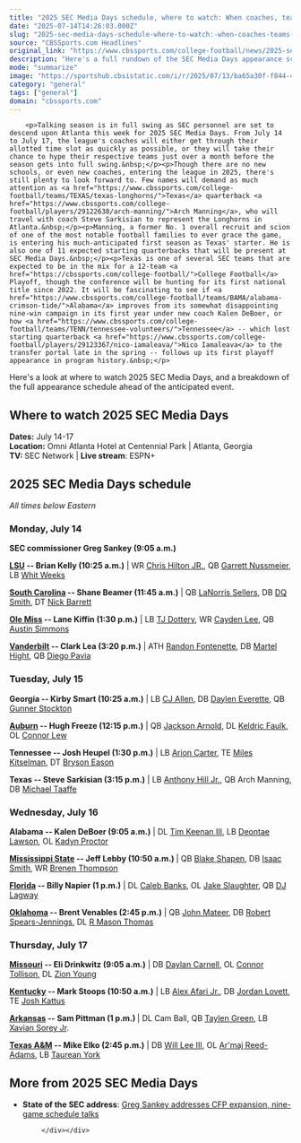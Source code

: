 ```yaml
---
title: "2025 SEC Media Days schedule, where to watch: When coaches, teams will speak during four-day event in Atlanta"
date: "2025-07-14T14:26:03.000Z"
slug: "2025-sec-media-days-schedule-where-to-watch:-when-coaches-teams-will-speak-during-four-day-event-in-atlanta"
source: "CBSSports.com Headlines"
original_link: "https://www.cbssports.com/college-football/news/2025-sec-media-days-schedule-where-to-watch-when-coaches-teams-will-speak-during-four-day-event-in-atlanta/"
description: "Here's a full rundown of the SEC Media Days appearance schedule"
mode: "summarize"
image: "https://sportshub.cbsistatic.com/i/r/2025/07/13/ba65a30f-f844-4232-8e15-c7a041db84c0/thumbnail/1200x675/f5a53a3566579fe1d1c66c6a000c9488/brian-kelly-lsu.png"
category: "general"
tags: ["general"]
domain: "cbssports.com"
---
```

<div id="readability-page-1" class="page"><div>
        
        
                            
                
        <p>Talking season is in full swing as SEC personnel are set to descend upon Atlanta this week for 2025 SEC Media Days. From July 14 to July 17, the league's coaches will either get through their allotted time slot as quickly as possible, or they will take their chance to hype their respective teams just over a month before the season gets into full swing.&nbsp;</p><p>Though there are no new schools, or even new coaches, entering the league in 2025, there's still plenty to look forward to. Few names will demand as much attention as <a href="https://www.cbssports.com/college-football/teams/TEXAS/texas-longhorns/">Texas</a> quarterback <a href="https://www.cbssports.com/college-football/players/29122638/arch-manning/">Arch Manning</a>, who will travel with coach Steve Sarkisian to represent the Longhorns in Atlanta.&nbsp;</p><p>Manning, a former No. 1 overall recruit and scion of one of the most notable football families to ever grace the game, is entering his much-anticipated first season as Texas' starter. He is also one of 11 expected starting quarterbacks that will be present at SEC Media Days.&nbsp;</p><p>Texas is one of several SEC teams that are expected to be in the mix for a 12-team <a href="https://cbssports.com/college-football/">College Football</a> Playoff, though the conference will be hunting for its first national title since 2022. It will be fascinating to see if <a href="https://www.cbssports.com/college-football/teams/BAMA/alabama-crimson-tide/">Alabama</a> improves from its somewhat disappointing nine-win campaign in its first year under new coach Kalen DeBoer, or how <a href="https://www.cbssports.com/college-football/teams/TENN/tennessee-volunteers/">Tennessee</a> -- which lost starting quarterback <a href="https://www.cbssports.com/college-football/players/29123367/nico-iamaleava/">Nico Iamaleava</a> to the transfer portal late in the spring -- follows up its first playoff appearance in program history.&nbsp;</p>
        

<p>Here's a look at where to watch 2025 SEC Media Days, and a breakdown of the full appearance schedule ahead of the anticipated event.&nbsp;</p><h2>Where to watch 2025 SEC Media Days&nbsp;</h2><p><strong>Dates:</strong>&nbsp;July 14-17&nbsp;<br><strong>Location:</strong>&nbsp;Omni Atlanta Hotel at Centennial Park&nbsp;| Atlanta, Georgia<br><strong>TV: </strong>SEC Network | <strong>Live stream</strong>: ESPN+</p><h2>2025 SEC Media Days schedule&nbsp;</h2><p><em>All times below Eastern</em></p><h3>Monday, July 14&nbsp;</h3><p><strong>SEC commissioner Greg Sankey (9:05 a.m.)</strong></p><p><strong><a href="https://www.cbssports.com/college-football/teams/LSU/lsu-tigers/">LSU</a> -- Brian Kelly (10:25 a.m.)</strong>&nbsp;| WR <a href="https://www.cbssports.com/college-football/players/26700928/chris-hilton-jr/">Chris Hilton JR.</a>, QB <a href="https://www.cbssports.com/college-football/players/26701706/garrett-nussmeier/">Garrett Nussmeier</a>, LB <a href="https://www.cbssports.com/college-football/players/29121720/whit-weeks/">Whit Weeks</a>&nbsp;</p>
        

<p><strong><a href="https://www.cbssports.com/college-football/teams/SC/south-carolina-gamecocks/">South Carolina</a> -- Shane Beamer (11:45 a.m.)</strong> | QB <a href="https://www.cbssports.com/college-football/players/29122116/lanorris-sellers/">LaNorris Sellers</a>, DB <a href="https://www.cbssports.com/college-football/players/28910059/dq-smith/">DQ Smith</a>, DT <a href="https://www.cbssports.com/college-football/players/26693563/nick-barrett/">Nick Barrett</a>&nbsp;</p><p><strong><a href="https://www.cbssports.com/college-football/teams/MISS/ole-miss-rebels/">Ole Miss</a> -- Lane Kiffin (1:30 p.m.)</strong> | LB <a href="https://www.cbssports.com/college-football/players/28876929/tj-dottery/">TJ Dottery</a>, WR <a href="https://www.cbssports.com/college-football/players/29121999/cayden-lee/">Cayden Lee</a>, QB <a href="https://www.cbssports.com/college-football/players/29159005/austin-simmons/">Austin Simmons</a>&nbsp;</p><p><strong><a href="https://www.cbssports.com/college-football/teams/VANDY/vanderbilt-commodores/">Vanderbilt</a> -- Clark Lea (3:20 p.m.)</strong>&nbsp;| ATH <a href="https://www.cbssports.com/college-football/players/29122713/randon-fontenette/">Randon Fontenette</a>, DB <a href="https://www.cbssports.com/college-football/players/29142684/martel-hight/">Martel Hight</a>, QB <a href="https://www.cbssports.com/college-football/players/28873851/diego-pavia/">Diego Pavia</a>&nbsp;</p>
        

<h3>Tuesday, July 15&nbsp;</h3><p><strong>Georgia -- Kirby Smart (10:25 a.m.)</strong>&nbsp;| LB <a href="https://www.cbssports.com/college-football/players/29124528/cj-allen/">CJ Allen</a>, DB <a href="https://www.cbssports.com/college-football/players/28877001/daylen-everette/">Daylen Everette</a>, QB <a href="https://www.cbssports.com/college-football/players/28876053/gunner-stockton/">Gunner Stockton</a>&nbsp;</p><p><strong><a href="https://www.cbssports.com/college-football/teams/AUBURN/auburn-tigers/">Auburn</a> -- Hugh Freeze (12:15 p.m.)</strong>&nbsp;| QB <a href="https://www.cbssports.com/college-football/players/29125321/jackson-arnold/">Jackson Arnold</a>, DL <a href="https://www.cbssports.com/college-football/players/29125790/keldric-faulk/">Keldric Faulk</a>, OL <a href="https://www.cbssports.com/college-football/players/29120637/connor-lew/">Connor Lew</a>&nbsp;</p><p><strong>Tennessee -- Josh Heupel (1:30 p.m.)</strong> | LB <a href="https://www.cbssports.com/college-football/players/29124120/arion-carter/">Arion Carter</a>, TE <a href="https://www.cbssports.com/college-football/players/28912020/miles-kitselman/">Miles Kitselman</a>, DT <a href="https://www.cbssports.com/college-football/players/3171874/bryson-eason/">Bryson Eason</a>&nbsp;</p>
        

<p><strong>Texas -- Steve Sarkisian (3:15 p.m.)</strong> | LB <a href="https://www.cbssports.com/college-football/players/29124363/anthony-hill-jr/">Anthony Hill Jr.</a>, QB Arch Manning, DB <a href="https://www.cbssports.com/college-football/players/26730988/michael-taaffe/">Michael Taaffe</a>&nbsp;</p><h3>Wednesday, July 16&nbsp;</h3><p><strong>Alabama -- Kalen DeBoer (9:05 a.m.)</strong> | DL <a href="https://www.cbssports.com/college-football/players/26727268/tim-keenan-iii/">Tim Keenan III</a>, LB <a href="https://www.cbssports.com/college-football/players/26699373/deontae-lawson/">Deontae Lawson</a>, OL <a href="https://www.cbssports.com/college-football/players/28897667/kadyn-proctor/">Kadyn Proctor</a>&nbsp;</p><p><strong><a href="https://www.cbssports.com/college-football/teams/MISSST/mississippi-state-bulldogs/">Mississippi State</a> -- Jeff Lebby (10:50 a.m.) </strong>| QB <a href="https://www.cbssports.com/college-football/players/3168291/blake-shapen/">Blake Shapen</a>, DB <a href="https://www.cbssports.com/college-football/players/29124498/isaac-smith/">Isaac Smith</a>, WR <a href="https://www.cbssports.com/college-football/players/28909756/brenen-thompson/">Brenen Thompson</a>&nbsp;</p>
        

<p><strong><a href="https://www.cbssports.com/college-football/teams/FLA/florida-gators/">Florida</a> -- Billy Napier (1 p.m.)</strong> | DL <a href="https://www.cbssports.com/college-football/players/26695685/caleb-banks/">Caleb Banks</a>, OL <a href="https://www.cbssports.com/college-football/players/26717726/jake-slaughter/">Jake Slaughter</a>, QB <a href="https://www.cbssports.com/college-football/players/28904801/dj-lagway/">DJ Lagway</a>&nbsp;</p><p><strong><a href="https://www.cbssports.com/college-football/teams/OKLA/oklahoma-sooners/">Oklahoma</a> -- Brent Venables (2:45 p.m.)</strong> | QB <a href="https://www.cbssports.com/college-football/players/28915380/john-mateer/">John Mateer</a>, DB <a href="https://www.cbssports.com/college-football/players/28877887/robert-spears-jennings/">Robert Spears-Jennings</a>, DL <a href="https://www.cbssports.com/college-football/players/28910131/r-mason-thomas/">R Mason Thomas</a>&nbsp;</p><h3>Thursday, July 17&nbsp;</h3><p><strong><a href="https://www.cbssports.com/college-football/teams/MIZZOU/missouri-tigers/">Missouri</a> -- Eli Drinkwitz (9:05 a.m.)</strong> | DB <a href="https://www.cbssports.com/college-football/players/26700901/daylan-carnell/">Daylan Carnell</a>, OL <a href="https://www.cbssports.com/college-football/players/26694277/connor-tollison/">Connor Tollison</a>, DL <a href="https://www.cbssports.com/college-football/players/28916450/zion-young/">Zion Young</a>&nbsp;</p>
        

<p><strong><a href="https://www.cbssports.com/college-football/teams/UK/kentucky-wildcats/">Kentucky</a> -- Mark Stoops (10:50 a.m.)</strong> | LB <a href="https://www.cbssports.com/college-football/players/28900414/alex-afari-jr/">Alex Afari Jr.</a>, DB <a href="https://www.cbssports.com/college-football/players/26698561/jordan-lovett/">Jordan Lovett</a>, TE <a href="https://www.cbssports.com/college-football/players/28901524/josh-kattus/">Josh Kattus</a>&nbsp;</p><p><strong><a href="https://www.cbssports.com/college-football/teams/ARK/arkansas-razorbacks/">Arkansas</a> -- Sam Pittman (1 p.m.) </strong>| DL Cam Ball, QB <a href="https://www.cbssports.com/college-football/players/26697553/taylen-green/">Taylen Green</a>, LB <a href="https://www.cbssports.com/college-football/players/26696616/xavian-sorey-jr/">Xavian Sorey Jr</a>.&nbsp;</p><p><strong><a href="https://www.cbssports.com/college-football/teams/TXAM/texas-am-aggies/">Texas A&amp;M</a> -- Mike Elko (2:45 p.m.)</strong> | DB <a href="https://www.cbssports.com/college-football/players/29125916/will-lee-iii/">Will Lee III</a>, OL <a href="https://www.cbssports.com/college-football/players/3166707/armaj-reed-adams/">Ar'maj Reed-Adams</a>, LB <a href="https://www.cbssports.com/college-football/players/29123382/taurean-york/">Taurean York</a></p>
        

<h2>More from 2025 SEC Media Days</h2><ul><li><strong>State of the SEC address</strong>: <span><a href="https://www.cbssports.com/college-football/news/2025-sec-media-days-greg-sankey-cagey-on-cfp-expansion-nine-game-schedule-as-changes-strain-college-sports/" target="_blank">Greg Sankey addresses CFP expansion, nine-game schedule talks</a></span></li></ul>


        
            </div></div>